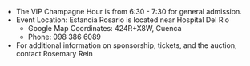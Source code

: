 - The VIP Champagne Hour is from 6:30 - 7:30 for general admission.
- Event Location: Estancia Rosario is located near Hospital Del Rio
  - Google Map Coordinates: 424R+X8W, Cuenca
  - Phone: 098 386 6089
- For additional information on sponsorship, tickets, and the auction, contact <span id='contact' user='info' domain='faanecuador.org'>Rosemary Rein</span>
